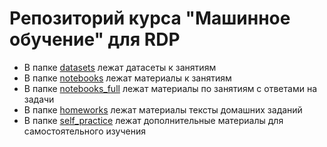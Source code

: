 # Репозиторий курса "Машинное обучение" для RDP

- В папке [datasets](./datasets) лежат датасеты к занятиям
- В папке [notebooks](./notebooks) лежат материалы к занятиям
- В папке [notebooks_full](./notebooks_full) лежат материалы по занятиям с ответами на задачи
- В папке [homeworks](./homeworks) лежат материалы тексты домашних заданий
- В папке [self_practice](./self_practice) лежат дополнительные материалы для самостоятельного изучения


